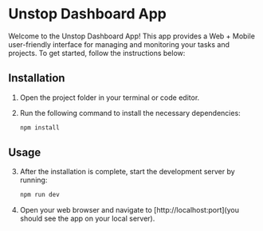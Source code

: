 # Unstop Dashboard App

Welcome to the Unstop Dashboard App! This app provides a Web + Mobile user-friendly interface for managing and monitoring your tasks and projects. To get started, follow the instructions below:

## Installation

1. Open the project folder in your terminal or code editor.

2. Run the following command to install the necessary dependencies:

   ```bash
   npm install
   ```

## Usage

3. After the installation is complete, start the development server by running:

   ```bash
   npm run dev
   ```

4. Open your web browser and navigate to [http://localhost:port](you should see the app on your local server).
